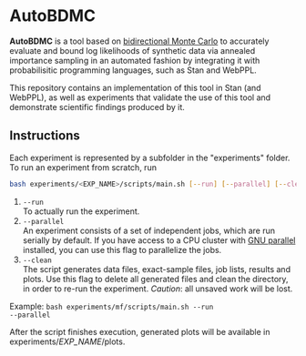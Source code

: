 # AutoBDMC
<b>AutoBDMC</b> is a tool based on <a href=http://arxiv.org/pdf/1511.02543v1.pdf>bidirectional Monte Carlo</a> to accurately evaluate and
bound log likelihoods of synthetic data via annealed importance sampling in an automated fashion by integrating it with probabilisitic
programming languages, such as Stan and WebPPL.

This repository contains an implementation of this tool in Stan (and WebPPL), as well as experiments that validate the use of this tool
and demonstrate scientific findings produced by it.

## Instructions
Each experiment is represented by a subfolder in the "experiments" folder. To run an experiment from scratch, run
```sh
bash experiments/<EXP_NAME>/scripts/main.sh [--run] [--parallel] [--clean]
```
<ol>
<li><code>--run</code><br>
To actually run the experiment.<br>

<li><code>--parallel</code><br>
An experiment consists of a set of independent jobs, which are run serially by default. If you have access to a CPU cluster with <a href=http://www.gnu.org/software/parallel>GNU parallel</a> installed, you can use this flag to parallelize the
jobs.<br>

<li><code>--clean</code><br>
The script generates data files, exact-sample files, job lists, results and plots. Use this flag to delete all generated files and clean the directory, in order to re-run the experiment. <em>Caution</em>: all unsaved work will be lost.
</ol>

Example: <code>bash experiments/mf/scripts/main.sh --run --parallel</code>

After the script finishes execution, generated plots will be available in experiments/<i>EXP_NAME</i>/plots.